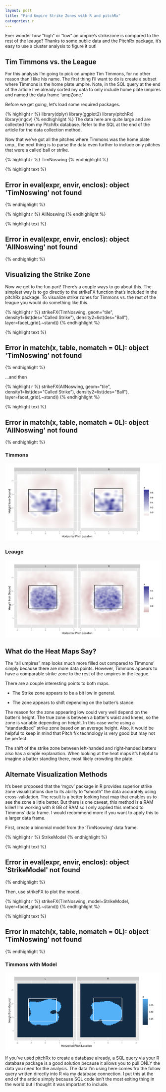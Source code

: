 ```yaml
---
layout: post
title: "Find Umpire Strike Zones with R and pitchRx"
categories: r
---
```




Ever wonder how “high” or “low” an umpire’s strikezone is compared to the rest of the leauge? Thanks to some public data and the PitchRx package, it’s easy to use a cluster analysis to figure it out!

## Tim Timmons vs. the League

For this analysis I’m going to pick on umpire Tim Timmons, for no other reason than I like his name. The first thing I’ll want to do is create a subset where Timmons is the home plate umpire. Note, in the SQL query at the end of the article I’ve already sorted my data to only include home plate umpires and named the data frame ‘umpZone.’

Before we get going, let’s load some required packages.


{% highlight r %}
library(dplyr)
library(ggplot2)
library(pitchRx)
library(mgcv)
{% endhighlight %}
The data here are quite large and are collected from my PitchRx database. Refer to the SQL at the end of the article for the data collection method.

Now that we’ve got all the pitches where Timmons was the home plate ump., the next thing is to parse the data even further to include only pitches that were a called ball or strike.


{% highlight r %}
TimNoswing
{% endhighlight %}



{% highlight text %}
## Error in eval(expr, envir, enclos): object 'TimNoswing' not found
{% endhighlight %}



{% highlight r %}
AllNoswing
{% endhighlight %}



{% highlight text %}
## Error in eval(expr, envir, enclos): object 'AllNoswing' not found
{% endhighlight %}

## Visualizing the Strike Zone

Now we get to the fun part! There’s a couple ways to go about this. The simplest way is to go directly to the strikeFX function that’s included in the pitchRx package. To visualize strike zones for Timmons vs. the rest of the league you would do something like this.


{% highlight r %}
strikeFX(TimNoswing, geom="tile", density1=list(des="Called Strike"), density2=list(des="Ball"), 
         layer=facet_grid(.~stand))
{% endhighlight %}



{% highlight text %}
## Error in match(x, table, nomatch = 0L): object 'TimNoswing' not found
{% endhighlight %}

...and then


{% highlight r %}
strikeFX(AllNoswing, geom="tile", density1=list(des="Called Strike"), density2=list(des="Ball"), 
         layer=facet_grid(.~stand))
{% endhighlight %}



{% highlight text %}
## Error in match(x, table, nomatch = 0L): object 'AllNoswing' not found
{% endhighlight %}

### Timmons

<img src="/images/TimBallStrike.png" alt="image">

### Leauge

<img src="/images/Allumps.png" alt="image">
	

## What do the Heat Maps Say?

The “all umpires” map looks much more filled out compared to Timmons’ simply because there are more data points. However, Timmons appears to have a comparable strike zone to the rest of the umpires in the league.

There are a couple interesting points to both maps.

* The Strike zone appears to be a bit low in general.

* The zone appears to shift depending on the batter’s stance.

The reason for the zone appearing low could very well depend on the batter’s height. The true zone is between a batter’s waist and knees, so the zone is variable depending on height. In this case we’re using a “standardized” strike zone based on an average height. Also, it would be helpful to keep in mind that Pitch f/x technology is very good but may not be perfect.

The shift of the strike zone between left-handed and right-handed batters also has a simple explanation. When looking at the heat maps it’s helpful to imagine a batter standing there, most likely crowding the plate.

## Alternate Visualization Methods

It’s been proposed that the ‘mgcv’ package in R provides superior strike zone visualizations due to its ability to “smooth” the data accurately using cross-validation. The result is a better looking heat map that enables us to see the zone a little better. But there is one caveat, this method is a RAM killer! I’m working with 8 GB of RAM so I only applied this method to Timmons’ data frame. I would recommend more if you want to apply this to a larger data frame.

First, create a binomial model from the ‘TimNoswing’ data frame.


{% highlight r %}
StrikeModel
{% endhighlight %}



{% highlight text %}
## Error in eval(expr, envir, enclos): object 'StrikeModel' not found
{% endhighlight %}

Then, use strikeFX to plot the model.


{% highlight r %}
strikeFX(TimNoswing, model=StrikeModel, layer=facet_grid(.~stand))
{% endhighlight %}



{% highlight text %}
## Error in match(x, table, nomatch = 0L): object 'TimNoswing' not found
{% endhighlight %}

### Timmons with Model

<img src="/images/TimStrikeModel.png" alt="image">

If you’ve used pitchRx to create a database already, a SQL query via your R database package is a good solution because it allows you to pull ONLY the data you need for the analysis. The data I’m using here comes fro the follow query written directly into R via my database connection. I put this at the end of the article simply because SQL code isn’t the most exiting thing in the world but I thought it was important to include.


